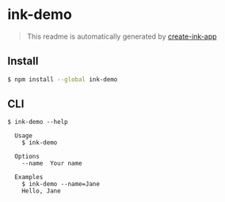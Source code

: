 # ink-demo

> This readme is automatically generated by [create-ink-app](https://github.com/vadimdemedes/create-ink-app)


## Install

```bash
$ npm install --global ink-demo
```


## CLI

```
$ ink-demo --help

  Usage
    $ ink-demo

  Options
    --name  Your name

  Examples
    $ ink-demo --name=Jane
    Hello, Jane
```
